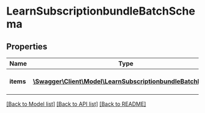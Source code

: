 # LearnSubscriptionbundleBatchSchema

## Properties
Name | Type | Description | Notes
------------ | ------------- | ------------- | -------------
**items** | [**\Swagger\Client\Model\LearnSubscriptionbundleBatchItems[]**](LearnSubscriptionbundleBatchItems.md) | Subscription bundles to be added | 

[[Back to Model list]](../README.md#documentation-for-models) [[Back to API list]](../README.md#documentation-for-api-endpoints) [[Back to README]](../README.md)


